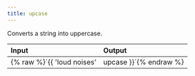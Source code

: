 ```yaml
---
title: upcase
---
```


<p>Converts a string into uppercase.</p>


| Input                                      | Output |
|:-------------------------------------------|:-------|
| {% raw %}`{{ 'loud noises' | upcase }}`{% endraw %} | LOUD NOISES      |

